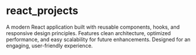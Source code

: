 # react_projects
A modern React application built with reusable components, hooks, and responsive design principles. Features clean architecture, optimized performance, and easy scalability for future enhancements. Designed for an engaging, user-friendly experience.
